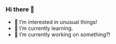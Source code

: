 ### Hi there 👋
- 👀 I’m interested in unusual things!
- 🌱 I’m currently learning.
- 🔭 I’m currently working on something?!
